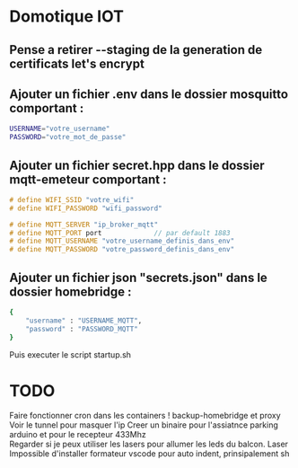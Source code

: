 # Domotique IOT

## Pense a retirer --staging de la generation de certificats  let's encrypt

## Ajouter un fichier .env dans le dossier mosquitto comportant :

```bash
USERNAME="votre_username"
PASSWORD="votre_mot_de_passe"
```

## Ajouter un fichier secret.hpp dans le dossier mqtt-emeteur comportant :
```cpp
# define WIFI_SSID "votre_wifi"
# define WIFI_PASSWORD "wifi_password"

# define MQTT_SERVER "ip_broker_mqtt"
# define MQTT_PORT port				// par default 1883
# define MQTT_USERNAME "votre_username_definis_dans_env"
# define MQTT_PASSWORD "votre_password_definis_dans_env"
```

## Ajouter un fichier json "secrets.json" dans le dossier homebridge :
```bash
{
	"username" : "USERNAME_MQTT",
	"password" : "PASSWORD_MQTT"
}
```
Puis executer le script startup.sh



# TODO
Faire fonctionner cron dans les containers ! backup-homebridge et proxy
Voir le tunnel pour masquer l'ip
Creer un binaire pour l'assiatnce parking arduino et pour le recepteur 433Mhz  
Regarder si je peux utiliser les lasers pour allumer les leds du balcon. Laser  
Impossible d'installer formateur vscode pour auto indent, prinsipalement sh  
